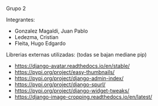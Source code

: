 Grupo 2

Integrantes:
 - Gonzalez Magaldi, Juan Pablo
 - Ledezma, Cristian 
 - Fleita, Hugo Edgardo 


Librerias externas utilizadas: (todas se bajan mediane pip)

- https://django-avatar.readthedocs.io/en/stable/
- https://pypi.org/project/easy-thumbnails/
- https://pypi.org/project/django-admin-index/
- https://pypi.org/project/django-spurl/
- https://pypi.org/project/django-widget-tweaks/
- https://django-image-cropping.readthedocs.io/en/latest/
